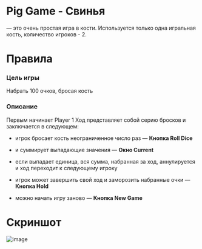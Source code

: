 # Pig Game - Свинья
— это очень простая игра в кости. Используется только одна игральная кость, количество игроков - 2.

# Правила
### Цель игры
Набрать 100 очков, бросая кость 
### Описание
Первым начинает Player 1
Ход представляет собой серию бросков и заключается в следующем: 
* игрок бросает кость неограниченное число раз — **Кнопка Roll Dice** 
* и суммирует выпадающие значения — **Окно Current** 
* если выпадает единица, вся сумма, набранная за ход, аннулируется и ход переходит к следующему игроку
* игрок может завершить свой ход и заморозить набранные очки — **Кнопка Hold** 

* можно начать игру заново — **Кнопка New Game** 
# Скриншот
![image](https://user-images.githubusercontent.com/71407842/227073624-fe5d3eae-b69f-4c8c-98a5-7fe2ac563e42.png)
